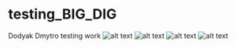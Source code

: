 # testing_BIG_DIG
Dodyak Dmytro
testing work
![alt text](https://github.com/dima78442/testing_BIG_DIG/blob/master/2018-10-14%2015.18.12.jpg)
![alt text](https://github.com/dima78442/testing_BIG_DIG/blob/master/2018-10-14%2015.18.26.jpg)
![alt text](https://github.com/dima78442/testing_BIG_DIG/blob/master/2018-10-14%2015.18.32.jpg)
![alt text](https://github.com/dima78442/testing_BIG_DIG/blob/master/2018-10-14%2015.18.19.jpg)
